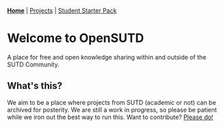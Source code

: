 [**Home**](https://opensutd.github.io/) | [Projects](projects.md) | [Student Starter Pack](starter-pack.md)

# Welcome to OpenSUTD

A place for free and open knowledge sharing within and outside of the SUTD Community.

## What's this?

We aim to be a place where projects from SUTD (academic or not) can be archived for posterity. We are still a work in progress, so please be patient while we iron out the best way to run this. Want to contribute? [Please do!](https://github.com/OpenSUTD/community)